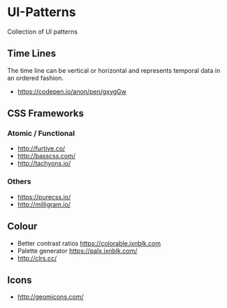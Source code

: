 # UI-Patterns
Collection of UI patterns

## Time Lines
The time line can be vertical or horizontal and represents temporal data in an ordered fashion.

* https://codepen.io/anon/pen/gxvgGw

## CSS Frameworks

### Atomic / Functional
* http://furtive.co/
* http://basscss.com/
* http://tachyons.io/

### Others
* https://purecss.io/
* http://milligram.io/

## Colour
* Better contrast ratios https://colorable.jxnblk.com
* Palette generator https://palx.jxnblk.com/
* http://clrs.cc/

## Icons
* http://geomicons.com/
